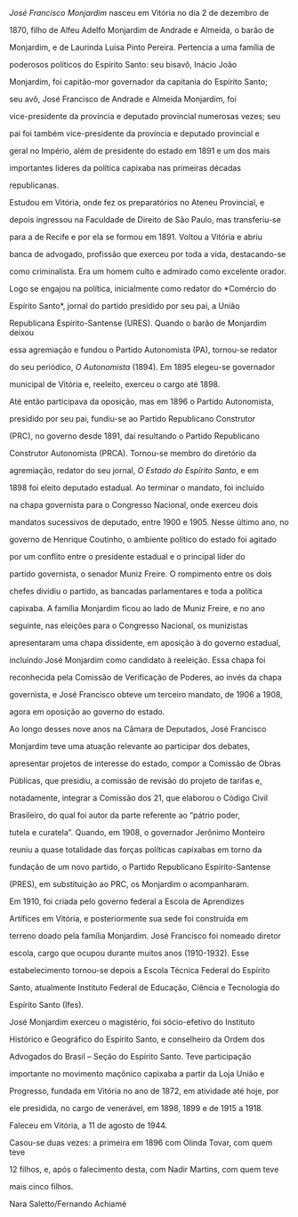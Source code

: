 

*José Francisco Monjardim* nasceu em Vitória no dia 2 de dezembro de

1870, filho de Alfeu Adelfo Monjardim de Andrade e Almeida, o barão de

Monjardim, e de Laurinda Luísa Pinto Pereira. Pertencia a uma família de

poderosos políticos do Espírito Santo: seu bisavô, Inácio João

Monjardim, foi capitão-mor governador da capitania do Espírito Santo;

seu avô, José Francisco de Andrade e Almeida Monjardim, foi

vice-presidente da província e deputado provincial numerosas vezes; seu

pai foi também vice-presidente da província e deputado provincial e

geral no Império, além de presidente do estado em 1891 e um dos mais

importantes líderes da política capixaba nas primeiras décadas

republicanas.



Estudou em Vitória, onde fez os preparatórios no Ateneu Provincial, e

depois ingressou na Faculdade de Direito de São Paulo, mas transferiu-se

para a de Recife e por ela se formou em 1891. Voltou a Vitória e abriu

banca de advogado, profissão que exerceu por toda a vida, destacando-se

como criminalista. Era um homem culto e admirado como excelente orador.

Logo se engajou na política, inicialmente como redator do *Comércio do

Espírito Santo*, jornal do partido presidido por seu pai, a União

Republicana Espírito-Santense (URES). Quando o barão de Monjardim deixou

essa agremiação e fundou o Partido Autonomista (PA), tornou-se redator

do seu periódico, *O Autonomista* (1894). Em 1895 elegeu-se governador

municipal de Vitória e, reeleito, exerceu o cargo até 1898.



Até então participava da oposição, mas em 1896 o Partido Autonomista,

presidido por seu pai, fundiu-se ao Partido Republicano Construtor

(PRC), no governo desde 1891, daí resultando o Partido Republicano

Construtor Autonomista (PRCA). Tornou-se membro do diretório da

agremiação, redator do seu jornal, *O Estado do Espírito Santo*, e em

1898 foi eleito deputado estadual. Ao terminar o mandato, foi incluído

na chapa governista para o Congresso Nacional, onde exerceu dois

mandatos sucessivos de deputado, entre 1900 e 1905. Nesse último ano, no

governo de Henrique Coutinho, o ambiente político do estado foi agitado

por um conflito entre o presidente estadual e o principal líder do

partido governista, o senador Muniz Freire. O rompimento entre os dois

chefes dividiu o partido, as bancadas parlamentares e toda a política

capixaba. A família Monjardim ficou ao lado de Muniz Freire, e no ano

seguinte, nas eleições para o Congresso Nacional, os munizistas

apresentaram uma chapa dissidente, em aposição à do governo estadual,

incluindo José Monjardim como candidato à reeleição. Essa chapa foi

reconhecida pela Comissão de Verificação de Poderes, ao invés da chapa

governista, e José Francisco obteve um terceiro mandato, de 1906 a 1908,

agora em oposição ao governo do estado.



Ao longo desses nove anos na Câmara de Deputados, José Francisco

Monjardim teve uma atuação relevante ao participar dos debates,

apresentar projetos de interesse do estado, compor a Comissão de Obras

Públicas, que presidiu, a comissão de revisão do projeto de tarifas e,

notadamente, integrar a Comissão dos 21, que elaborou o Código Civil

Brasileiro, do qual foi autor da parte referente ao “pátrio poder,

tutela e curatela”. Quando, em 1908, o governador Jerônimo Monteiro

reuniu a quase totalidade das forças políticas capixabas em torno da

fundação de um novo partido, o Partido Republicano Espírito-Santense

(PRES), em substituição ao PRC, os Monjardim o acompanharam.



Em 1910, foi criada pelo governo federal a Escola de Aprendizes

Artífices em Vitória, e posteriormente sua sede foi construída em

terreno doado pela família Monjardim. José Francisco foi nomeado diretor

escola, cargo que ocupou durante muitos anos (1910-1932). Esse

estabelecimento tornou-se depois a Escola Técnica Federal do Espírito

Santo, atualmente Instituto Federal de Educação, Ciência e Tecnologia do

Espírito Santo (Ifes).



José Monjardim exerceu o magistério, foi sócio-efetivo do Instituto

Histórico e Geográfico do Espírito Santo, e conselheiro da Ordem dos

Advogados do Brasil – Seção do Espírito Santo. Teve participação

importante no movimento maçônico capixaba a partir da Loja União e

Progresso, fundada em Vitória no ano de 1872, em atividade até hoje, por

ele presidida, no cargo de venerável, em 1898, 1899 e de 1915 a 1918.



Faleceu em Vitória, a 11 de agosto de 1944.



Casou-se duas vezes: a primeira em 1896 com Olinda Tovar, com quem teve

12 filhos, e, após o falecimento desta, com Nadir Martins, com quem teve

mais cinco filhos.



Nara Saletto/Fernando Achiamé



